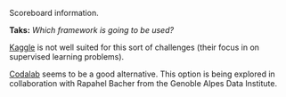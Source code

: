 Scoreboard information.

**Taks:** *Which framework is going to be used?* 

[Kaggle](https://www.kaggle.com/) is not well suited for this sort of challenges (their focus in on supervised learning problems).

[Codalab](http://codalab.org/) seems to be a good alternative. This option is being explored in collaboration with Rapahel Bacher from the Genoble Alpes Data Institute. 